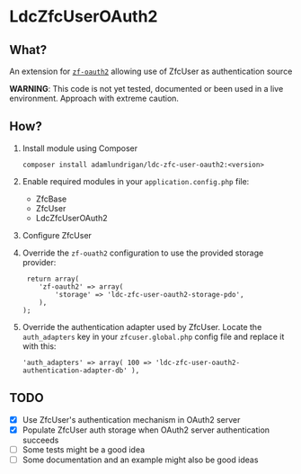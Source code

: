 # LdcZfcUserOAuth2

## What?

An extension for [`zf-oauth2`](https://github.com/zfcampus/zf-oauth2) allowing use of ZfcUser as authentication source

__WARNING__: This code is not yet tested, documented or been used in a live environment.  Approach with extreme caution.

## How?

1. Install module using Composer

   ```
   composer install adamlundrigan/ldc-zfc-user-oauth2:<version>
   ```

2. Enable required modules in your `application.config.php` file:

   - ZfcBase
   - ZfcUser
   - LdcZfcUserOAuth2

3. Configure ZfcUser

4. Override the `zf-ouath2` configuration to use the provided storage provider:

   ```
    return array(
       'zf-oauth2' => array(
           'storage' => 'ldc-zfc-user-oauth2-storage-pdo', 
       ),
   );
   ```

5. Override the authentication adapter used by ZfcUser.  Locate the `auth_adapters` key in your `zfcuser.global.php` config file and replace it with this:

   ```
   'auth_adapters' => array( 100 => 'ldc-zfc-user-oauth2-authentication-adapter-db' ),
   ```

## TODO

 - [x] Use ZfcUser's authentication mechanism in OAuth2 server
 - [x] Populate ZfcUser auth storage when OAuth2 server authentication succeeds 
 - [ ] Some tests might be a good idea
 - [ ] Some documentation and an example might also be good ideas
